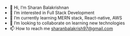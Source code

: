 - 👋 Hi, I’m Sharan Balakrishnan
- 👀 I’m interested in Full Stack Development
- 🌱 I’m currently learning MERN stack, React-native, AWS
- 💞️ I’m looking to collaborate on learning new technologies
- 📫 How to reach me sharanbalakrish97@gmail.com

<!---
Shamariyan/Shamariyan is a ✨ special ✨ repository because its `README.md` (this file) appears on your GitHub profile.
You can click the Preview link to take a look at your changes.
--->

